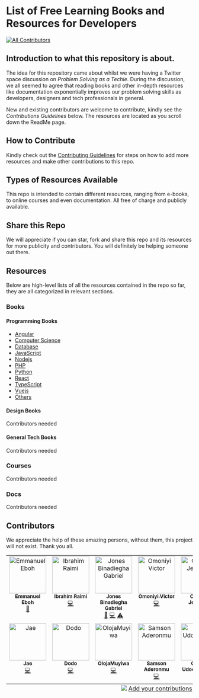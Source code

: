 # List of Free Learning Books and Resources for Developers

<!-- ALL-CONTRIBUTORS-BADGE:START - Do not remove or modify this section -->
[![All Contributors](https://img.shields.io/badge/all_contributors-13-orange.svg?style=flat-square)](#contributors-)
<!-- ALL-CONTRIBUTORS-BADGE:END -->

## Introduction to what this repository is about.

The idea for this repository came about whilst we were having a Twitter space discussion on _Problem Solving as a Techie_. During the discussion, we all seemed to agree
that reading books and other in-depth resources like documentation exponentially improves our problem solving skills as developers, designers and tech professionals in general.

New and existing contributors are welcome to contribute, kindly see the _Contributions Guidelines_ below.
The resources are located as you scroll down the ReadMe page.

## How to Contribute

Kindly check out the [Contributing Guidelines](/main/CONTRIBUTING.md) for steps on how to add more resources and make other contributions to this repo.

## Types of Resources Available

This repo is intended to contain different resources, ranging from e-books, to online courses and even documentation. All free of charge and publicly available.

## Share this Repo

We will appreciate if you can star, fork and share this repo and its resources for more publicity and contributors. You will definitely be helping someone out there.

## Resources

Below are high-level lists of all the resources contained in the repo so far, they are all categorized in relevant sections.

### Books

#### Programming Books

- [Angular](/books/dev-books/Angular/angular.md)
- [Computer Science](/books/dev-books/ComputerScience/computerscience.md)
- [Database](/books/dev-books/Database/database.md)
- [JavaScript](/books/dev-books/JavaScript/javascript.md)
- [Nodejs](/books/dev-books/Nodejs/nodejs.md)
- [PHP](/books/dev-books/PHP/php.md)
- [Python](/books/dev-books/Python/python.md)
- [React](/books/dev-books/React/react.md)
- [TypeScript](/books/dev-books/TypeScript/typescript.md)
- [Vuejs](/books/dev-books/Vue/vue.md)
- [Others](/books/dev-books/Others/others.md)

#### Design Books

Contributors needed

#### General Tech Books

Contributors needed

### Courses

Contributors needed

### Docs

Contributors needed

## Contributors

We appreciate the help of these amazing persons, without them, this project will not exist. Thank you all.

<!-- ALL-CONTRIBUTORS-LIST:START - Do not remove or modify this section -->
<!-- prettier-ignore-start -->
<!-- markdownlint-disable -->
<table>
  <tbody>
    <tr>
      <td align="center" valign="top" width="14.28%"><a href="http://emmanueleboh.vercel.app"><img src="https://avatars.githubusercontent.com/u/63825997?v=4?s=100" width="100px;" alt="Emmanuel Eboh"/><br /><sub><b>Emmanuel Eboh</b></sub></a><br /><a href="https://github.com/EOEboh/Free-Software-Books/commits?author=EOEboh" title="Documentation">📖</a></td>
      <td align="center" valign="top" width="14.28%"><a href="https://github.com/ibrahimraimi"><img src="https://avatars.githubusercontent.com/u/66981941?v=4?s=100" width="100px;" alt="Ibrahim Raimi"/><br /><sub><b>Ibrahim Raimi</b></sub></a><br /><a href="https://github.com/EOEboh/Free-Software-Books/commits?author=ibrahimraimi" title="Code">💻</a></td>
      <td align="center" valign="top" width="14.28%"><a href="https://github.com/binadiegha"><img src="https://avatars.githubusercontent.com/u/19647826?v=4?s=100" width="100px;" alt="Jones Binadiegha Gabriel"/><br /><sub><b>Jones Binadiegha Gabriel</b></sub></a><br /><a href="#business-binadiegha" title="Business development">💼</a> <a href="https://github.com/EOEboh/Free-Software-Books/commits?author=binadiegha" title="Code">💻</a> <a href="https://github.com/EOEboh/Free-Software-Books/commits?author=binadiegha" title="Tests">⚠️</a></td>
      <td align="center" valign="top" width="14.28%"><a href="http://vicodev.me"><img src="https://avatars.githubusercontent.com/u/55485439?v=4?s=100" width="100px;" alt="Omoniyi Victor"/><br /><sub><b>Omoniyi Victor</b></sub></a><br /><a href="https://github.com/EOEboh/Free-Software-Books/commits?author=vicodevv" title="Code">💻</a></td>
      <td align="center" valign="top" width="14.28%"><a href="https://github.com/jemmycodes"><img src="https://avatars.githubusercontent.com/u/110843645?v=4?s=100" width="100px;" alt="Otebele Jemimah"/><br /><sub><b>Otebele Jemimah</b></sub></a><br /><a href="https://github.com/EOEboh/Free-Software-Books/commits?author=jemmycodes" title="Code">💻</a></td>
      <td align="center" valign="top" width="14.28%"><a href="https://github.com/sammy-code98"><img src="https://avatars.githubusercontent.com/u/46542941?v=4?s=100" width="100px;" alt="Uzor Samuel Ugochukwu"/><br /><sub><b>Uzor Samuel Ugochukwu</b></sub></a><br /><a href="https://github.com/EOEboh/Free-Software-Books/commits?author=sammy-code98" title="Code">💻</a></td>
      <td align="center" valign="top" width="14.28%"><a href="https://github.com/Klin-Coders"><img src="https://avatars.githubusercontent.com/u/49831574?v=4?s=100" width="100px;" alt="Bayode Emmanuel"/><br /><sub><b>Bayode Emmanuel</b></sub></a><br /><a href="https://github.com/EOEboh/Free-Software-Books/commits?author=Klin-Coders" title="Code">💻</a></td>
    </tr>
    <tr>
      <td align="center" valign="top" width="14.28%"><a href="https://github.com/JaeKralj"><img src="https://avatars.githubusercontent.com/u/70724119?v=4?s=100" width="100px;" alt="Jae"/><br /><sub><b>Jae</b></sub></a><br /><a href="https://github.com/EOEboh/Free-Software-Books/commits?author=JaeKralj" title="Code">💻</a></td>
      <td align="center" valign="top" width="14.28%"><a href="https://github.com/meenarh"><img src="https://avatars.githubusercontent.com/u/52740748?v=4?s=100" width="100px;" alt="Dodo"/><br /><sub><b>Dodo</b></sub></a><br /><a href="https://github.com/EOEboh/Free-Software-Books/commits?author=meenarh" title="Code">💻</a></td>
      <td align="center" valign="top" width="14.28%"><a href="https://github.com/OlojaMuyiwa"><img src="https://avatars.githubusercontent.com/u/97600170?v=4?s=100" width="100px;" alt="OlojaMuyiwa"/><br /><sub><b>OlojaMuyiwa</b></sub></a><br /><a href="https://github.com/EOEboh/Free-Software-Books/commits?author=OlojaMuyiwa" title="Code">💻</a></td>
      <td align="center" valign="top" width="14.28%"><a href="https://github.com/Superior212"><img src="https://avatars.githubusercontent.com/u/94833173?v=4?s=100" width="100px;" alt="Samson Aderonmu"/><br /><sub><b>Samson Aderonmu</b></sub></a><br /><a href="https://github.com/EOEboh/Free-Software-Books/commits?author=Superior212" title="Code">💻</a></td>
      <td align="center" valign="top" width="14.28%"><a href="https://github.com/Onyelaudochukwuka"><img src="https://avatars.githubusercontent.com/u/82924100?v=4?s=100" width="100px;" alt="Onyela Udochukwuka"/><br /><sub><b>Onyela Udochukwuka</b></sub></a><br /><a href="https://github.com/EOEboh/Free-Software-Books/commits?author=Onyelaudochukwuka" title="Documentation">📖</a> <a href="https://github.com/EOEboh/Free-Software-Books/commits?author=Onyelaudochukwuka" title="Code">💻</a></td>
      <td align="center" valign="top" width="14.28%"><a href="https://github.com/BaRzz007"><img src="https://avatars.githubusercontent.com/u/92372234?v=4?s=100" width="100px;" alt="BaRzz007"/><br /><sub><b>BaRzz007</b></sub></a><br /><a href="https://github.com/EOEboh/Free-Software-Books/commits?author=BaRzz007" title="Documentation">📖</a></td>
    </tr>
  </tbody>
  <tfoot>
    <tr>
      <td align="center" size="13px" colspan="7">
        <img src="https://raw.githubusercontent.com/all-contributors/all-contributors-cli/1b8533af435da9854653492b1327a23a4dbd0a10/assets/logo-small.svg">
          <a href="https://all-contributors.js.org/docs/en/bot/usage">Add your contributions</a>
        </img>
      </td>
    </tr>
  </tfoot>
</table>

<!-- markdownlint-restore -->
<!-- prettier-ignore-end -->

<!-- ALL-CONTRIBUTORS-LIST:END -->
